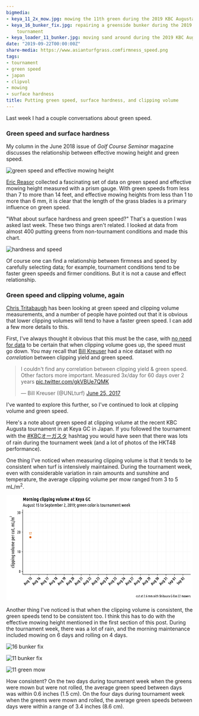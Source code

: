 ```yaml
---
bigmedia:
- keya_11_2x_mow.jpg: mowing the 11th green during the 2019 KBC Augusta tournament
- keya_16_bunker_fix.jpg: repairing a greenside bunker during the 2019 KBC Augusta
    tournament
- keya_loader_11_bunker.jpg: moving sand around during the 2019 KBC Augusta tournament
date: "2019-09-22T00:00:00Z"
share-media: https://www.asianturfgrass.comfirmness_speed.png
tags:
- tournament
- green speed
- japan
- clipvol
- mowing
- surface hardness
title: Putting green speed, surface hardness, and clipping volume
---
```


Last week I had a couple conversations about green speed. 

### Green speed and surface hardness

My column in the June 2018 issue of *Golf Course Seminar* magazine discusses the relationship between effective mowing height and green speed.

![green speed and effective mowing height](201806_gc_seminar.jpg)

[Eric Reasor](https://twitter.com/TurfBlade) collected a fascinating set of data on green speed and effective mowing height measured with a prism gauge. With green speeds from less than 7 to more than 14 feet, and effective mowing heights from less than 1 to more than 6 mm, it is clear that the length of the grass blades is a primary influence on green speed.

"What about surface hardness and green speed?" That's a question I was asked last week. These two things aren't related. I looked at data from almost 400 putting greens from non-tournament conditions and made this chart.

![hardness and speed](firmness_speed.png)

Of course one can find a relationship between firmness and speed by carefully selecting data; for example, tournament conditions tend to be faster green speeds and firmer conditions. But it is not a cause and effect relationship.

### Green speed and clipping volume, again

[Chris Tritabaugh](https://twitter.com/ct_turf/status/1174283524695830529?s=20) has been looking at green speed and clipping volume measurements, and a number of people have pointed out that it is obvious that lower clipping volumes will tend to have a faster green speed. I can add a few more details to this.

First, I've always thought it obvious that this must be the case, with [no need for data](https://www.blog.asianturfgrass.com/2017/06/i-dont-really-need-to-show-any-data-for-this-to-be-certain.html) to be certain that when clipping volume goes up, the speed must go down. You may recall that [Bill Kreuser](https://twitter.com/UNLturf/status/879015787524104194?s=20) had a nice dataset with *no correlation* between clipping yield and green speed.

<blockquote class="twitter-tweet" data-conversation="none"><p lang="en" dir="ltr">I couldn&#39;t find any correlation between clipping yield &amp; green speed. Other factors more important. Measured 3x/day for 60 days over 2 years <a href="https://t.co/gkVBUe7QMK">pic.twitter.com/gkVBUe7QMK</a></p>&mdash; Bill Kreuser (@UNLturf) <a href="https://twitter.com/UNLturf/status/879015787524104194?ref_src=twsrc%5Etfw">June 25, 2017</a></blockquote> <script async src="https://platform.twitter.com/widgets.js" charset="utf-8"></script> 

I've wanted to explore this further, so I've continued to look at clipping volume and green speed. 

Here's a note about green speed at clipping volume at the recent KBC Augusta tournament in at Keya GC in Japan. If you followed the tournament with the [#KBCオーガスタ](https://twitter.com/hashtag/KBC%E3%82%AA%E3%83%BC%E3%82%AC%E3%82%B9%E3%82%BF?src=hashtag_click) hashtag you would have seen that there was lots of rain during the tournament week (and a lot of photos of the HKT48 performance).

One thing I've noticed when measuring clipping volume is that it tends to be consistent when turf is intensively maintained. During the tournament week, even with considerable variation in rain amounts and sunshine and temperature, the average clipping volume per mow ranged from 3 to 5 mL/m<sup>2</sup>.

![gif of clip vol late aug](clipvol_perMow_animate.gif)

Another thing I've noticed is that when the clipping volume is consistent, the green speeds tend to be consistent too. I think this has to do with the effective mowing height mentioned in the first section of this post. During the tournament week, there was a lot of rain, and the morning maintenance included mowing on 6 days and rolling on 4 days. 

![16 bunker fix](keya_16_bunker_fix.jpg)

![11 bunker fix](keya_loader_11_bunker.jpg)

![11 green mow](keya_11_2x_mow.jpg)

How consistent? On the two days during tournament week when the greens were mown but were not rolled, the average green speed between days was within 0.6 inches (1.5 cm). On the four days during tournament week when the greens were mown and rolled, the average green speeds between days were within a range of 3.4 inches (8.6 cm).




